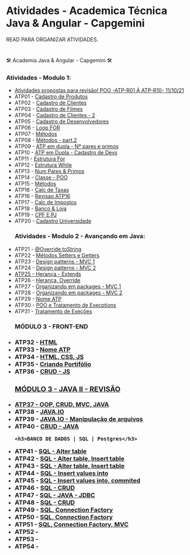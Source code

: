 # Atividades - Academica Técnica Java & Angular - Capgemini

READ PARA ORGANIZAR ATIVIDADES.

# 
🛠 Academia Java & Angular - Capgemini 🛠

<h3>Atividades - Modulo 1:</h3>
 
<ul>
  <li><a target="_blank" href="https://github.com/larissamartinsss/JavaRevisaoExercicios">Atividades propostas para revisão! POO -ATP-R01 À ATP-R10- 11/10/21</a></li>
  <li>ATP01 - <a target="_blank" href="https://github.com/larissamartinsss/individual-activities---Proway-/blob/main/src/Primeiras%20atividades/Av1_Cadastro.java">Cadastro de Produtos</a></li>
  <li>ATP02 - <a target="_blank" href="https://github.com/larissamartinsss/individual-activities---Proway-/blob/main/src/Primeiras%20atividades/Av2_CadastroCliente.java">Cadastro de Clientes</a></li>
 <li>ATP03 - <a target="_blank" href="https://github.com/larissamartinsss/individual-activities---Proway-/blob/main/src/Primeiras%20atividades/Av3_CadastroFilmes.java">Cadastro de Filmes</a></li>
 <li>ATP04 - <a target="_blank" href="https://github.com/larissamartinsss/individual-activities---Proway-/blob/main/src/Primeiras%20atividades/Av4_CadastroClientes.java">Cadastro de Clientes - 2</a></li>
 <li>ATP05 - <a target="_blank" href="https://github.com/larissamartinsss/individual-activities---Proway-/blob/main/src/Primeiras%20atividades/CadastroDev.java">Cadastro de Desenvolvedores</a></li>
 <li>ATP06 - <a target="_blank" href="https://github.com/larissamartinsss/individual-activities---Proway-/blob/main/src/Primeiras%20atividades/Atv_6For.java">Loop FOR</a></li>
 <li>ATP07 - <a target="_blank" href="https://github.com/larissamartinsss/individual-activities---Proway-/blob/main/src/Primeiras%20atividades/atv_metodos.java">Métodos</a></li>
 <li>ATP08 - <a target="_blank" href="https://github.com/larissamartinsss/individual-activities---Proway-/blob/main/src/Primeiras%20atividades/Atv_metodos2.java">Métodos - part.2</a></li>
 <li>ATP09 - <a target="_blank" href="https://github.com/larissamartinsss/individual-activities---Proway-/blob/main/src/Primeiras%20atividades/AtividadeEmDupla.java">ATP em dupla - Nº pares e primos</a></li>
 <li>ATP10 - <a target="_blank" href="https://github.com/larissamartinsss/individual-activities---Proway-/blob/main/src/Primeiras%20atividades/Atv_DuplaCadastroDevMetodos.java">ATP em Dupla - Cadastro de Devs</a></li>
<li>ATP11 - <a target="_blank" href="https://github.com/larissamartinsss/individual-activities---Proway-/blob/main/src/Primeiras%20atividades/AtividadesEstruturaDeRepeti%C3%A7%C3%A3o/Av_EstruturaFor.java">Estrutura For</a></li>
<li>ATP12 - <a target="_blank" href="https://github.com/larissamartinsss/individual-activities---Proway-/blob/main/src/Primeiras%20atividades/AtividadesEstruturaDeRepeti%C3%A7%C3%A3o/Av_EstruturaWhile.java">Estrutura While</a></li>
<li>ATP13 - <a target="_blank" href="https://github.com/larissamartinsss/individual-activities---Proway-/blob/main/src/Primeiras%20atividades/AtividadesEstruturaDeRepeti%C3%A7%C3%A3o/Av_numParesPrimos.java">Num Pares & Primos</a></li>
 <li>ATP14 - <a target="_blank" href="https://github.com/larissamartinsss/individual-activities---Proway-/tree/main/src/Atv_classe">Classe - POO</a></li>
 <li>ATP15 - <a target="_blank" href="https://github.com/larissamartinsss/individual-activities---Proway-/tree/main/src/AtividadeRevisao_24_09">Métodos</a></li>
 <li>ATP16 - <a target="_blank" href="https://github.com/larissamartinsss/individual-activities---Proway-/tree/main/src/Atividade016">Calc de Taxas</a></li>
 <li>ATP16 - <a target="_blank" href="https://github.com/larissamartinsss/individual-activities---Proway-/tree/main/src/Atvidade016_Revisao">Revisao ATP16</a></li>
 <li>ATP17 - <a target="_blank" href="https://github.com/larissamartinsss/individual-activities---Proway-/tree/main/src/Atividade017">Calc de Impostos</a></li>
 <li>ATP18 - <a target="_blank" href="https://github.com/larissamartinsss/individual-activities---Proway-/tree/main/src/Atividade018">Banco & Loja</a></li>
 <li>ATP19 - <a target="_blank" href="https://github.com/larissamartinsss/individual-activities---Proway-/tree/main/src/Atividade019">CPF E PJ</a></li>
 <li>ATP20 - <a target="_blank" href="https://github.com/larissamartinsss/individual-activities---Proway-/tree/main/src/Atividade020">Cadastro Universidade</a></li>
 
 <h3>Atividades - Modulo 2 - Avançando em Java:</h3>
 
 
  <li>ATP21 - <a target="_blank" href="https://github.com/larissamartinsss/individual-activities---Proway-/tree/main/src/Atividade021">@Override toString </a></li>
  <li>ATP22 - <a target="_blank" href="https://github.com/larissamartinsss/individual-activities---Proway-/tree/main/src/Atividade022">Métodos Setters e Getters</a></li>
  <li>ATP23 - <a target="_blank" href="https://github.com/larissamartinsss/individual-activities---Proway-/tree/main/src/Atividade023">Design patterns - MVC 1</a></li>
  <li>ATP24 - <a target="_blank" href="https://github.com/larissamartinsss/individual-activities---Proway-/tree/main/src/Atividade24/src">Design patterns - MVC 2</a</li>
  <li>ATP25 - <a target="_blank" href="https://github.com/larissamartinsss/individual-activities---Proway-/tree/main/src/Atividade25/src">Herança - Extends</a></li>
  <li>ATP26 - <a target="_blank" href="https://github.com/larissamartinsss/individual-activities---Proway-/tree/main/src/Atividade26/src">Herança, Override</a></li>
  <li>ATP27 - <a target="_blank" href="https://github.com/larissamartinsss/individual-activities---Proway-/tree/main/src/Atividade27/src">Organizando em packages - MVC 1</a></li>
  <li>ATP28 - <a target="_blank" href="https://github.com/larissamartinsss/individual-activities---Proway-/tree/main/src/Atividade28/src">Organizando em packages - MVC 2</a></li>
  <li>ATP29 - <a target="_blank" href=" ">Nome ATP</a></li>
  <li>ATP30 - <a target="_blank" href="https://github.com/larissamartinsss/individual-activities---Proway-/tree/main/src/Atividade30/src">POO e Tratamento de Execptions</a></li>
  <li>ATP31 - <a target="_blank" href="https://github.com/larissamartinsss/individual-activities---Proway-/tree/main/src/Atividade31/src">Tratamento de Exeções</a></li>
  
  <h3>MÓDULO 3 - FRONT-END <h3> 
  <li>ATP32 - <a target="_blank" href="https://github.com/larissamartinsss/AtividadesFrontEnd/tree/main/Individual/Atividade1-ATP32">HTML</a></li>
  <li>ATP33 - <a target="_blank" href="https://github.com/larissamartinsss/AtividadesFrontEnd/tree/main/Individual/Atividade2-ATP33">Nome ATP</a></li>
  <li>ATP34 - <a target="_blank" href="https://github.com/larissamartinsss/AtividadesFrontEnd/tree/main/Individual/Atividade3-ATP34">HTML, CSS, JS</a></li>
  <li>ATP35 - <a target="_blank" href="https://github.com/larissamartinsss/AtividadesFrontEnd/tree/main/Individual/Atividade4-ATP35/src">Criando Portifólio</a></li>
  <li>ATP36 - <a target="_blank" href="">CRUD - JS</li>
  
   <h3>MÓDULO 3 - JAVA II - REVISÃO</h3>

   
  <li>ATP37 - <a target="_blank" href="https://github.com/larissamartinsss/java-Capgemini/tree/main/Atividades/ATP37">OOP, CRUD, MVC, JAVA</a></li>
  <li>ATP38 - <a target="_blank" href="https://github.com/larissamartinsss/java-Capgemini/tree/main/Atividades/ATP38">JAVA.IO</a></li>
  <li>ATP39 - <a target="_blank" href="https://github.com/larissamartinsss/java-Capgemini/tree/main/Atividades/ATP39">JAVA.IO - Manipulação de arquivos</a></li>
  <li>ATP40 - <a target="_blank" href="https://github.com/larissamartinsss/java-Capgemini/tree/main/Atividades/ATP40">CRUD - JAVA</a></li>
    
    <h3>BANCO DE DADOS | SQL | Postgres</h3>
    
  <li>ATP41 - <a target="_blank" href="https://github.com/larissamartinsss/Learning-Databases/tree/main/individual%20activities/ATP41">SQL - Alter table</a></li>
  <li>ATP42 - <a target="_blank" href="https://github.com/larissamartinsss/Learning-Databases/tree/main/individual%20activities/ATP42">SQL - Alter table, Insert table</a></li>
  <li>ATP43 - <a target="_blank" href="https://github.com/larissamartinsss/Learning-Databases/tree/main/individual%20activities/ATP43">SQL - Alter table, Insert table</a></li>
  <li>ATP44 - <a target="_blank" href="https://github.com/larissamartinsss/Learning-Databases/tree/main/individual%20activities/ATP44">SQL - Insert values into</a></li>
  <li>ATP45 - <a target="_blank" href="https://github.com/larissamartinsss/Learning-Databases/tree/main/individual%20activities/ATP45">SQL - Insert values into, commited</a></li>
  <li>ATP46 - <a target="_blank" href="https://github.com/larissamartinsss/Learning-Databases/tree/main/individual%20activities/ATP46">SQL - CRUD</a></li>
  <li>ATP47 - <a target="_blank" href="https://github.com/larissamartinsss/Learning-Databases/tree/main/individual%20activities/ATP47/JavaJDBC">SQL - JAVA - JDBC</a></li>
  <li>ATP48 - <a target="_blank" href="https://github.com/larissamartinsss/Learning-Databases/tree/main/individual%20activities/ATP48">SQL - CRUD</a></li>
  <li>ATP49 - <a target="_blank" href="https://github.com/larissamartinsss/Learning-Databases/tree/main/individual%20activities/ATP49">SQL, Connection Factory</a></li>
  <li>ATP50 - <a target="_blank" href="https://github.com/larissamartinsss/Learning-Databases/tree/main/individual%20activities/ATP50">SQL, Connection Factory</a></li>
  <li>ATP51 - <a target="_blank" href="https://github.com/larissamartinsss/Learning-Databases/tree/main/individual%20activities/ATP51">SQL, Connection Factory, MVC</a></li>
 
     
  <li>ATP52 - <a target="_blank" href=""></a></li>
  <li>ATP53 - <a target="_blank" href=""></a></li>
  <li>ATP54 - <a target="_blank" href=""></a></li>
    
   
